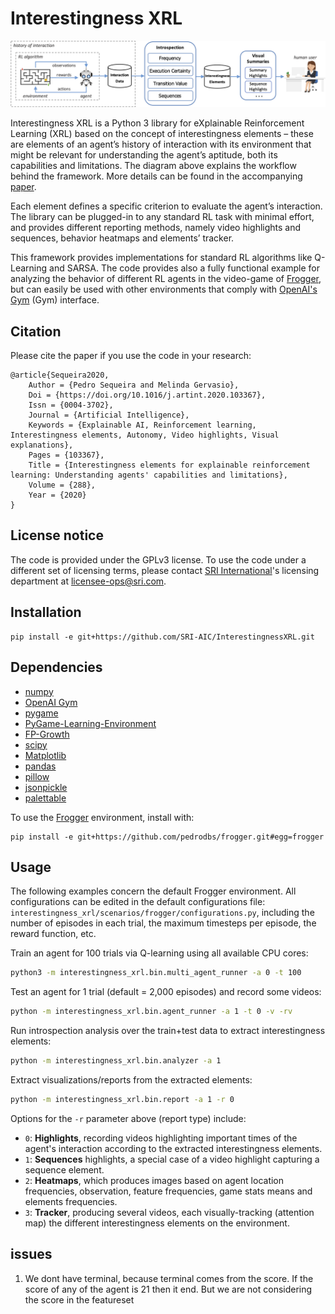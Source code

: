 # Interestingness XRL

![framework](framework.png)

Interestingness XRL is a Python 3 library for eXplainable Reinforcement Learning (XRL) based on the concept of interestingness elements – these are elements of an agent’s history of interaction with its environment that might be relevant for understanding the agent’s aptitude, both its capabilities and limitations. The diagram above explains the workflow behind the framework. More details can be found in the accompanying [paper](https://arxiv.org/abs/1912.09007).

Each element defines a specific criterion to evaluate the agent’s interaction. The library can be plugged-in to any standard RL task with minimal effort, and provides different reporting methods, namely video highlights and sequences, behavior heatmaps and elements’ tracker. 

This framework provides implementations for standard RL algorithms like Q-Learning and SARSA. The code provides also a fully functional example for analyzing the behavior of different RL agents in the video-game of [Frogger](https://github.com/pedrodbs/frogger), but can easily be used with other environments that comply with [OpenAI's Gym](https://gym.openai.com/) (Gym) interface.

## Citation

Please cite the paper if you use the code in your research:
```
@article{Sequeira2020,
	Author = {Pedro Sequeira and Melinda Gervasio},
	Doi = {https://doi.org/10.1016/j.artint.2020.103367},
	Issn = {0004-3702},
	Journal = {Artificial Intelligence},
	Keywords = {Explainable AI, Reinforcement learning, Interestingness elements, Autonomy, Video highlights, Visual explanations},
	Pages = {103367},
	Title = {Interestingness elements for explainable reinforcement learning: Understanding agents' capabilities and limitations},
	Volume = {288},
	Year = {2020}
}
```

## **License notice** 

The code is provided under the GPLv3 license. To use the code under a different set of licensing terms, please contact [SRI International](https://www.sri.com/)'s licensing department at [licensee-ops@sri.com](mailto:licensee-ops@sri.com).

## Installation

```shell
pip install -e git+https://github.com/SRI-AIC/InterestingnessXRL.git
```

## Dependencies

- [numpy](https://numpy.org/)
- [OpenAI Gym](https://github.com/openai/gym)
- [pygame](https://www.pygame.org/)
- [PyGame-Learning-Environment](https://github.com/ntasfi/PyGame-Learning-Environment)
- [FP-Growth](https://github.com/evandempsey/fp-growth)
- [scipy](https://www.scipy.org/)
- [Matplotlib](https://matplotlib.org/)
- [pandas](https://pandas.pydata.org/)
- [pillow](https://python-pillow.org/)
- [jsonpickle](https://github.com/jsonpickle/jsonpickle)
- [palettable](https://jiffyclub.github.io/palettable)

To use the [Frogger](https://github.com/pedrodbs/frogger) environment, install with:
```shell
pip install -e git+https://github.com/pedrodbs/frogger.git#egg=frogger
```

## Usage
The following examples concern the default Frogger environment. All configurations can be edited in the default configurations file: `interestingness_xrl/scenarios/frogger/configurations.py`, including the number of episodes in each trial, the maximum timesteps per episode, the reward function, etc.

Train an agent for 100 trials via Q-learning using all available CPU cores:
```bash
python3 -m interestingness_xrl.bin.multi_agent_runner -a 0 -t 100
```

Test an agent for 1 trial (default = 2,000 episodes) and record some videos:
```bash
python -m interestingness_xrl.bin.agent_runner -a 1 -t 0 -v -rv
```

Run introspection analysis over the train+test data to extract interestingness elements:
```bash
python -m interestingness_xrl.bin.analyzer -a 1
```

Extract visualizations/reports from the extracted elements:
```bash
python -m interestingness_xrl.bin.report -a 1 -r 0
```

Options for the `-r` parameter above (report type) include:
- `0`: **Highlights**, recording videos highlighting important times of the agent's interaction according to the extracted interestingness elements.
- `1`: **Sequences** highlights, a special case of a video highlight capturing a sequence element.
- `2`: **Heatmaps**, which produces images based on agent location frequencies, observation, feature frequencies, game stats means and elements frequencies.
- `3`: **Tracker**, producing several videos, each visually-tracking (attention map) the different interestingness elements on the environment.

## issues
 1. We dont have terminal, because terminal comes from the score. If the score of any of the agent is 21 then it end. But we are not considering the score in the featureset
 

